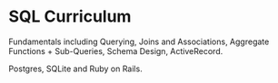 # SQL Curriculum 

Fundamentals including Querying, Joins and Associations, Aggregate Functions + Sub-Queries, Schema Design, ActiveRecord.

Postgres, SQLite and Ruby on Rails. 
